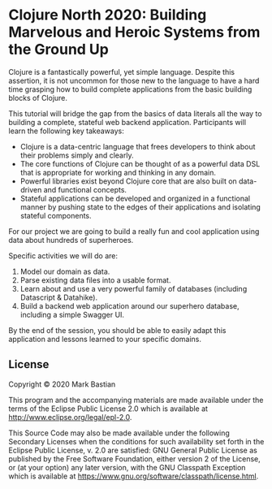 # Clojure North 2020: Building Marvelous and Heroic Systems from the Ground Up

Clojure is a fantastically powerful, yet simple language. Despite this assertion,
it is not uncommon for those new to the language to have a hard time grasping
how to build complete applications from the basic building blocks of Clojure.

This tutorial will bridge the gap from the basics of data literals all the way 
to building a complete, stateful web backend application. Participants will 
learn the following key takeaways:

* Clojure is a data-centric language that frees developers to think about their
problems simply and clearly.
* The core functions of Clojure can be thought of as a powerful data DSL that is
appropriate for working and thinking in any domain.
* Powerful libraries exist beyond Clojure core that are also built on 
data-driven and functional concepts.
* Stateful applications can be developed and organized in a functional manner by
pushing state to the edges of their applications and isolating stateful 
components.

For our project we are going to build a really fun and cool application using 
data about hundreds of superheroes. 

Specific activities we will do are:

1. Model our domain as data.
2. Parse existing data files into a usable format.
3. Learn about and use a very powerful family of databases 
(including Datascript & Datahike).
4. Build a backend web application around our superhero database, including a simple Swagger UI.

By the end of the session, you should be able to easily adapt this application 
and lessons learned to your specific domains.

## License

Copyright © 2020 Mark Bastian

This program and the accompanying materials are made available under the
terms of the Eclipse Public License 2.0 which is available at
http://www.eclipse.org/legal/epl-2.0.

This Source Code may also be made available under the following Secondary
Licenses when the conditions for such availability set forth in the Eclipse
Public License, v. 2.0 are satisfied: GNU General Public License as published by
the Free Software Foundation, either version 2 of the License, or (at your
option) any later version, with the GNU Classpath Exception which is available
at https://www.gnu.org/software/classpath/license.html.
